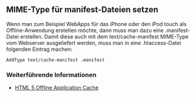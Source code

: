 ## MIME-Type für manifest-Dateien setzen

Wenn man zum Beispiel WebApps für das iPhone oder den iPod touch als Offline-Anwendung erstellen möchte,
dann muss man dazu eine .manifest-Datei erstellen. Damit diese auch mit dem text/cache-manifest MIME-Type
vom Webserver ausgeliefert werden, muss man in eine .htaccess-Datei folgenden Eintrag machen:

```apache_conf
AddType text/cache-manifest .manifest
```

### Weiterführende Informationen

- [HTML 5 Offline Application Cache](https://developer.apple.com/library/archive/documentation/iPhone/Conceptual/SafariJSDatabaseGuide/OfflineApplicationCache/OfflineApplicationCache.html)

